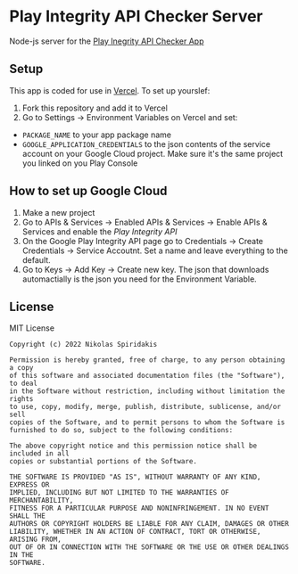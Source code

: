 # Play Integrity API Checker Server
Node-js server for the [Play Inegrity API Checker App](https://github.com/1nikolas/play-integrity-checker-app/)

## Setup
This app is coded for use in [Vercel](https://vercel.com/). To set up yourslef:
1) Fork this repository and add it to Vercel
2) Go to Settings -> Environment Variables on Vercel and set:
- `PACKAGE_NAME` to your app package name
- `GOOGLE_APPLICATION_CREDENTIALS` to the json contents of the service account on your Google Cloud project. Make sure it's the same project you linked on you Play Console

## How to set up Google Cloud
1) Make a new project
2) Go to APIs & Services -> Enabled APIs & Services -> Enable APIs & Services and enable the *Play Integrity API*
3) On the Google Play Integrity API page go to Credentials -> Create Credentials -> Service Accoutnt. Set a name and leave everything to the default.
4) Go to Keys -> Add Key -> Create new key. The json that downloads automactially is the json you need for the Environment Variable.

## License

MIT License

```
Copyright (c) 2022 Nikolas Spiridakis

Permission is hereby granted, free of charge, to any person obtaining a copy
of this software and associated documentation files (the "Software"), to deal
in the Software without restriction, including without limitation the rights
to use, copy, modify, merge, publish, distribute, sublicense, and/or sell
copies of the Software, and to permit persons to whom the Software is
furnished to do so, subject to the following conditions:

The above copyright notice and this permission notice shall be included in all
copies or substantial portions of the Software.

THE SOFTWARE IS PROVIDED "AS IS", WITHOUT WARRANTY OF ANY KIND, EXPRESS OR
IMPLIED, INCLUDING BUT NOT LIMITED TO THE WARRANTIES OF MERCHANTABILITY,
FITNESS FOR A PARTICULAR PURPOSE AND NONINFRINGEMENT. IN NO EVENT SHALL THE
AUTHORS OR COPYRIGHT HOLDERS BE LIABLE FOR ANY CLAIM, DAMAGES OR OTHER
LIABILITY, WHETHER IN AN ACTION OF CONTRACT, TORT OR OTHERWISE, ARISING FROM,
OUT OF OR IN CONNECTION WITH THE SOFTWARE OR THE USE OR OTHER DEALINGS IN THE
SOFTWARE.
```
